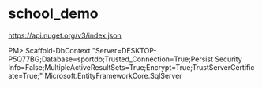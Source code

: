 # school_demo

https://api.nuget.org/v3/index.json

PM> Scaffold-DbContext "Server=DESKTOP-P5Q77BG;Database=sportdb;Trusted_Connection=True;Persist Security Info=False;MultipleActiveResultSets=True;Encrypt=True;TrustServerCertificate=True;" Microsoft.EntityFrameworkCore.SqlServer
